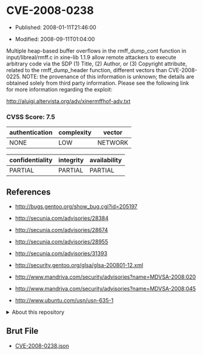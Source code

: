 # CVE-2008-0238

- Published: 2008-01-11T21:46:00

- Modified: 2008-09-11T01:04:00

Multiple heap-based buffer overflows in the rmff_dump_cont function in input/libreal/rmff.c in xine-lib 1.1.9 allow remote attackers to execute arbitrary code via the SDP (1) Title, (2) Author, or (3) Copyright attribute, related to the rmff_dump_header function, different vectors than CVE-2008-0225.  NOTE: the provenance of this information is unknown; the details are obtained solely from third party information. Please see the following link for more information regarding the exploit:

http://aluigi.altervista.org/adv/xinermffhof-adv.txt

### CVSS Score: **7.5**

| authentication | complexity | vector |
| --- | --- | --- |
| NONE | LOW | NETWORK |

| confidentiality | integrity | availability |
| --- | --- | --- |
| PARTIAL | PARTIAL | PARTIAL |

## References

* http://bugs.gentoo.org/show_bug.cgi?id=205197

* http://secunia.com/advisories/28384

* http://secunia.com/advisories/28674

* http://secunia.com/advisories/28955

* http://secunia.com/advisories/31393

* http://security.gentoo.org/glsa/glsa-200801-12.xml

* http://www.mandriva.com/security/advisories?name=MDVSA-2008:020

* http://www.mandriva.com/security/advisories?name=MDVSA-2008:045

* http://www.ubuntu.com/usn/usn-635-1

<details>
<summary>About this repository</summary> 

  This repository is part of the project [Live Hack CVE](https://github.com/Live-Hack-CVE). Main website can be found [www.live-hack.org](https://www.live-hack.org) 
  
  Made by [Sn0wAlice](https://github.com/Sn0wAlice) for the people that care about security and need to have a feed of the latest CVEs. Hope you enjoy it, don't forget to star the repo and follow me on [Twitter](https://twitter.com/Sn0wAlice) and [Github](https://github.com/Sn0wAlice). And that is my [personnal website](https://www.alice-snow.me/)

  - [Home Page](https://github.com/Live-Hack-CVE)
  - [Framework](https://github.com/Live-Hack-CVE/cve-framework)
  - [CVE database](https://github.com/Live-Hack-CVE/full_database)
  - [Changelog](https://github.com/Live-Hack-CVE/Changelog)
</details>

## Brut File

* [CVE-2008-0238.json](https://raw.githubusercontent.com/Live-Hack-CVE/full_database/main/cves/2008/CVE-2008-0238.json)

